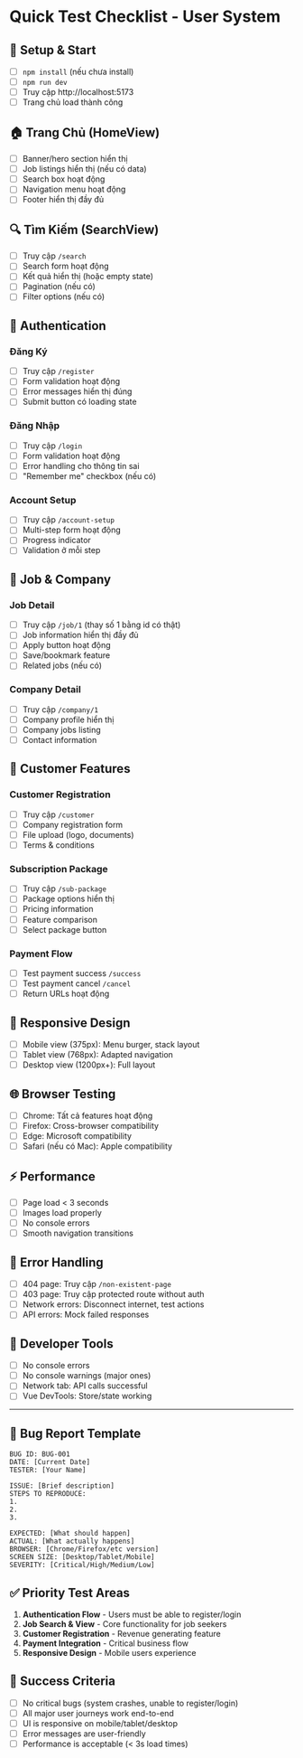 # Quick Test Checklist - User System

## 🚀 Setup & Start
- [ ] `npm install` (nếu chưa install)
- [ ] `npm run dev` 
- [ ] Truy cập http://localhost:5173
- [ ] Trang chủ load thành công

## 🏠 Trang Chủ (HomeView)
- [ ] Banner/hero section hiển thị
- [ ] Job listings hiển thị (nếu có data)
- [ ] Search box hoạt động
- [ ] Navigation menu hoạt động
- [ ] Footer hiển thị đầy đủ

## 🔍 Tìm Kiếm (SearchView)
- [ ] Truy cập `/search`
- [ ] Search form hoạt động
- [ ] Kết quả hiển thị (hoặc empty state)
- [ ] Pagination (nếu có)
- [ ] Filter options (nếu có)

## 🔐 Authentication
### Đăng Ký
- [ ] Truy cập `/register`
- [ ] Form validation hoạt động
- [ ] Error messages hiển thị đúng
- [ ] Submit button có loading state

### Đăng Nhập  
- [ ] Truy cập `/login`
- [ ] Form validation hoạt động
- [ ] Error handling cho thông tin sai
- [ ] "Remember me" checkbox (nếu có)

### Account Setup
- [ ] Truy cập `/account-setup`
- [ ] Multi-step form hoạt động
- [ ] Progress indicator
- [ ] Validation ở mỗi step

## 💼 Job & Company
### Job Detail
- [ ] Truy cập `/job/1` (thay số 1 bằng id có thật)
- [ ] Job information hiển thị đầy đủ
- [ ] Apply button hoạt động
- [ ] Save/bookmark feature
- [ ] Related jobs (nếu có)

### Company Detail
- [ ] Truy cập `/company/1`
- [ ] Company profile hiển thị
- [ ] Company jobs listing
- [ ] Contact information

## 👔 Customer Features
### Customer Registration
- [ ] Truy cập `/customer`
- [ ] Company registration form
- [ ] File upload (logo, documents)
- [ ] Terms & conditions

### Subscription Package
- [ ] Truy cập `/sub-package`
- [ ] Package options hiển thị
- [ ] Pricing information
- [ ] Feature comparison
- [ ] Select package button

### Payment Flow
- [ ] Test payment success `/success`
- [ ] Test payment cancel `/cancel`
- [ ] Return URLs hoạt động

## 📱 Responsive Design
- [ ] Mobile view (375px): Menu burger, stack layout
- [ ] Tablet view (768px): Adapted navigation
- [ ] Desktop view (1200px+): Full layout

## 🌐 Browser Testing
- [ ] Chrome: Tất cả features hoạt động
- [ ] Firefox: Cross-browser compatibility 
- [ ] Edge: Microsoft compatibility
- [ ] Safari (nếu có Mac): Apple compatibility

## ⚡ Performance
- [ ] Page load < 3 seconds
- [ ] Images load properly
- [ ] No console errors
- [ ] Smooth navigation transitions

## 🚨 Error Handling
- [ ] 404 page: Truy cập `/non-existent-page`
- [ ] 403 page: Truy cập protected route without auth
- [ ] Network errors: Disconnect internet, test actions
- [ ] API errors: Mock failed responses

## 🔧 Developer Tools
- [ ] No console errors
- [ ] No console warnings (major ones)
- [ ] Network tab: API calls successful
- [ ] Vue DevTools: Store/state working

---

## 🐛 Bug Report Template
```
BUG ID: BUG-001
DATE: [Current Date]
TESTER: [Your Name]

ISSUE: [Brief description]
STEPS TO REPRODUCE:
1. 
2. 
3. 

EXPECTED: [What should happen]
ACTUAL: [What actually happens]
BROWSER: [Chrome/Firefox/etc version]
SCREEN SIZE: [Desktop/Tablet/Mobile]
SEVERITY: [Critical/High/Medium/Low]
```

## ✅ Priority Test Areas
1. **Authentication Flow** - Users must be able to register/login
2. **Job Search & View** - Core functionality for job seekers  
3. **Customer Registration** - Revenue generating feature
4. **Payment Integration** - Critical business flow
5. **Responsive Design** - Mobile users experience

## 🎯 Success Criteria
- [ ] No critical bugs (system crashes, unable to register/login)
- [ ] All major user journeys work end-to-end
- [ ] UI is responsive on mobile/tablet/desktop
- [ ] Error messages are user-friendly
- [ ] Performance is acceptable (< 3s load times) 